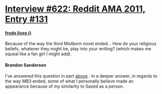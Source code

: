 # [Interview #622: Reddit AMA 2011, Entry #131](https://www.theoryland.com/intvmain.php?i=622#131)

#### [frodo lives ()](http://www.reddit.com/r/Fantasy/comments/k0fp8/iama_professional_fantasy_novelist_named_brandon/c2gkfmt)

Because of the way the third Mistborn novel ended... How do your religious beliefs, whatever they might be, play into your writing? (which makes me squeal like a fan girl I might add).

#### Brandon Sanderson

I've answered this question in part
[above](http://www.reddit.com/r/Fantasy/comments/k0fp8/iama_professional_fantasy_novelist_named_brandon/c2gljzs)
. In a deeper answer, in regards to the way MB3 ended, some of what I personally believe made an appearance because of my similarity to Sazed as a person.

